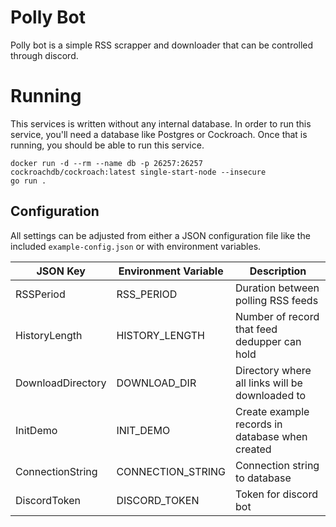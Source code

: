 # Polly Bot
Polly bot is a simple RSS scrapper and downloader that can be controlled through discord.

# Running
This services is written without any internal database.
In order to run this service, you'll need a database like Postgres or Cockroach.
Once that is running, you should be able to run this service.

```
docker run -d --rm --name db -p 26257:26257 cockroachdb/cockroach:latest single-start-node --insecure
go run .
```

## Configuration
All settings can be adjusted from either a JSON configuration file like the included `example-config.json` or with environment variables.

| JSON Key | Environment Variable | Description |
|----------|----------------------|-------------|
| RSSPeriod | RSS_PERIOD | Duration between polling RSS feeds |
| HistoryLength | HISTORY_LENGTH | Number of record that feed dedupper can hold |
| DownloadDirectory | DOWNLOAD_DIR | Directory where all links will be downloaded to |
| InitDemo | INIT_DEMO | Create example records in database when created |
| ConnectionString | CONNECTION_STRING | Connection string to database |
| DiscordToken | DISCORD_TOKEN | Token for discord bot |


